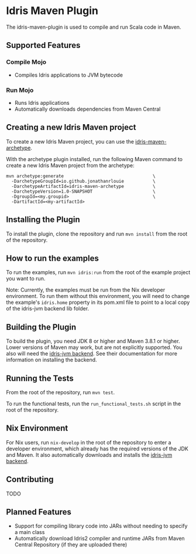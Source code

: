 # Idris Maven Plugin

The idris-maven-plugin is used to compile and run Scala code in Maven.

## Supported Features

### Compile Mojo
- Compiles Idris applications to JVM bytecode

### Run Mojo
- Runs Idris applications
- Automatically downloads dependencies from Maven Central

## Creating a new Idris Maven project

To create a new Idris Maven project, you can use the [idris-maven-archetype](https://github.com/jonathanrlouie/idris-maven-archetype).

With the archetype plugin installed, run the following Maven command to create a new Idris Maven project from the archetype:
```
mvn archetype:generate                                  \
  -DarchetypeGroupId=io.github.jonathanrlouie           \
  -DarchetypeArtifactId=idris-maven-archetype           \
  -DarchetypeVersion=1.0-SNAPSHOT                       \
  -DgroupId=<my.groupid>                                \
  -DartifactId=<my-artifactId>
```

## Installing the Plugin

To install the plugin, clone the repository and run `mvn install` from the root of the repository.

## How to run the examples

To run the examples, run `mvn idris:run` from the root of the example project you want to run.

Note: Currently, the examples must be run from the Nix developer environment. To run them without this environment, you will need to change the example's `idris.home` property in its pom.xml file to point to a local copy of the idris-jvm backend lib folder.

## Building the Plugin

To build the plugin, you need JDK 8 or higher and Maven 3.8.1 or higher. Lower versions of Maven may work, but are not explicitly supported. You also will need the [idris-jvm backend](https://github.com/mmhelloworld/idris-jvm). See their documentation for more information on installing the backend.

## Running the Tests

From the root of the repository, run `mvn test`.

To run the functional tests, run the `run_functional_tests.sh` script in the root of the repository.

## Nix Environment

For Nix users, run `nix-develop` in the root of the repository to enter a developer environment, which already has the required versions of the JDK and Maven. It also automatically downloads and installs the [idris-jvm backend](https://github.com/mmhelloworld/idris-jvm).

## Contributing

TODO

## Planned Features
- Support for compiling library code into JARs without needing to specify a main class
- Automatically download Idris2 compiler and runtime JARs from Maven Central Repository (if they are uploaded there)
